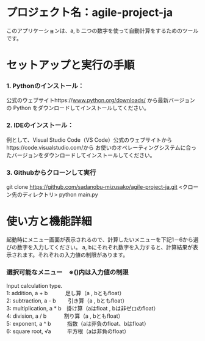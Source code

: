 # プロジェクト名：agile-project-ja
このアプリケーションは、a, b 二つの数字を使って自動計算をするためのツールです。

# セットアップと実行の手順

### 1. Pythonのインストール：
公式のウェブサイトhttps://www.python.org/downloads/ から最新バージョンの Python をダウンロードしてインストールしてください。

### 2. IDEのインストール：
例として、Visual Studio Code（VS Code）公式のウェブサイトからhttps://code.visualstudio.com/から
お使いのオペレーティングシステムに合ったバージョンをダウンロードしてインストールしてください。

### 3. Githubからクローンして実行
git clone https://github.com/sadanobu-mizusako/agile-project-ja.git <クローン先のディレクトリ>
python main.py

# 使い方と機能詳細
起動時にメニュー画面が表示されるので、計算したいメニューを下記1－6から選びの数字を入力してください。
a, bにそれぞれ数字を入力すると、計算結果が表示されます。それぞれの入力値の制限があります。

### 選択可能なメニュー　※()内は入力値の制限
Input calculation type.   
1: addition, a + b　　　 足し算（a , bともfloat）    
2: subtraction, a - b 　　引き算（a , bともfloat）    
3: multiplication, a * b　掛け算（aはfloat , bは非ゼロのfloat）  
4: division, a / b　　　   割り算（a , bともfloat）  
5: exponent, a ^ b　　　指数（aは非負のfloat、bはfloat）  
6: square root, √a　　　平方根（aは非負のfloat）  

